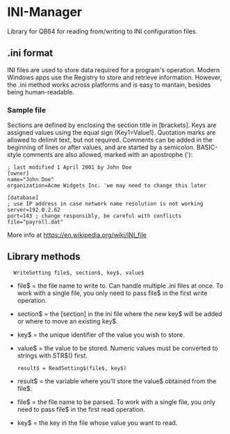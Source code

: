 # INI-Manager
Library for QB64 for reading from/writing to INI configuration files.

## .ini format
INI files are used to store data required for a program's operation. Modern Windows apps use the Registry to store and retrieve information. However, the .ini method works across platforms and is easy to mantain, besides being human-readable.

### Sample file
Sections are defined by enclosing the section title in [brackets]. Keys are assigned values using the equal sign (Key1=Value1). Quotation marks are allowed to delimit text, but not required. Comments can be added in the beginning of lines or after values, and are started by a semicolon. BASIC-style comments are also allowed, marked with an apostrophe ('):

    ; last modified 1 April 2001 by John Doe
    [owner]
    name="John Doe"
    organization=Acme Widgets Inc. 'we may need to change this later

    [database]
    ; use IP address in case network name resolution is not working
    server=192.0.2.62     
    port=143 ; change responsibly, be careful with conflicts
    file="payroll.dat"


More info at https://en.wikipedia.org/wiki/INI_file

## Library methods

      WriteSetting file$, section$, key$, value$

* file$ = the file name to write to. Can handle multiple .ini files at once. To work with a single file, you only need to pass file$ in the first write operation.
* section$ = the [section] in the ini file where the new key$ will be added or where to move an existing key$.
* key$ = the unique identifier of the value you wish to store.
* value$ = the value to be stored. Numeric values must be converted to strings with STR$() first.

      result$ = ReadSetting$(file$, key$)
    
* result$ = the variable where you'll store the value$ obtained from the file$.
* file$ = the file name to be parsed. To work with a single file, you only need to pass file$ in the first read operation.
* key$ = the key in the file whose value you want to read.
